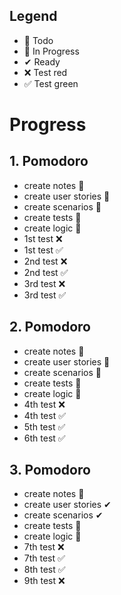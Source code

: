 ## Legend

- 📃 Todo
- 🚧 In Progress
- ✔ Ready
- ❌ Test red
- ✅ Test green

# Progress

## 1. Pomodoro
- create notes 🚧
- create user stories 🚧
- create scenarios 🚧
- create tests 🚧
- create logic 🚧
- 1st test ❌
- 1st test ✅
- 2nd test ❌
- 2nd test ✅
- 3rd test ❌
- 3rd test ✅

## 2. Pomodoro
- create notes 🚧
- create user stories 🚧
- create scenarios 🚧
- create tests 🚧
- create logic 🚧
- 4th test ❌
- 4th test ✅
- 5th test ✅
- 6th test ✅

## 3. Pomodoro
- create notes 🚧
- create user stories ✔
- create scenarios ✔
- create tests 🚧
- create logic 🚧
- 7th test ❌
- 7th test ✅
- 8th test ✅ 
- 9th test ❌